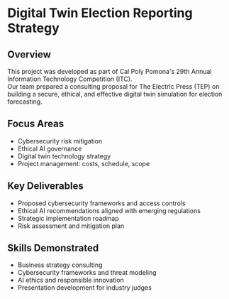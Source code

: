# Digital Twin Election Reporting Strategy

## Overview
This project was developed as part of Cal Poly Pomona's 29th Annual Information Technology Competition (ITC).  
Our team prepared a consulting proposal for The Electric Press (TEP) on building a secure, ethical, and effective digital twin simulation for election forecasting.

## Focus Areas
- Cybersecurity risk mitigation
- Ethical AI governance
- Digital twin technology strategy
- Project management: costs, schedule, scope

## Key Deliverables
- Proposed cybersecurity frameworks and access controls
- Ethical AI recommendations aligned with emerging regulations
- Strategic implementation roadmap
- Risk assessment and mitigation plan

## Skills Demonstrated
- Business strategy consulting
- Cybersecurity frameworks and threat modeling
- AI ethics and responsible innovation
- Presentation development for industry judges
